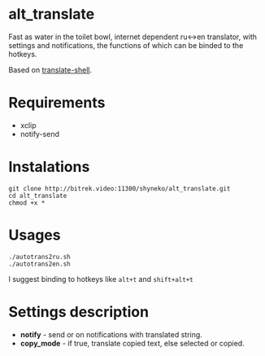 # alt_translate

Fast as water in the toilet bowl, internet dependent ru<->en translator, with settings and notifications, the functions of which can be binded to the hotkeys.

Based on [translate-shell](https://www.soimort.org/translate-shell/).

# Requirements
* xclip
* notify-send

# Instalations
```
git clone http://bitrek.video:11300/shyneko/alt_translate.git
cd alt_translate
chmod +x *
```

# Usages
```
./autotrans2ru.sh
./autotrans2en.sh
```
I suggest binding to hotkeys like ```alt+t``` and ```shift+alt+t```

# Settings description

* **notify** - send or on notifications with translated string.
* **copy_mode** - if true, translate copied text, else selected or copied.